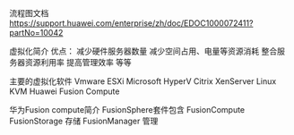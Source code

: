 流程图文档
https://support.huawei.com/enterprise/zh/doc/EDOC1000072411?partNo=10042

虚拟化简介
优点：
减少硬件服务器数量
减少空间占用、电量等资源消耗
整合服务器资源利用率
提高管理效率
等等

主要的虚拟化软件
Vmware ESXi
Microsoft HyperV
Citrix XenServer
Linux KVM
Huawei Fusion Compute

华为Fusion compute简介
FusionSphere套件包含
FusionCompute
FusionStorage 存储
FusionManager 管理
